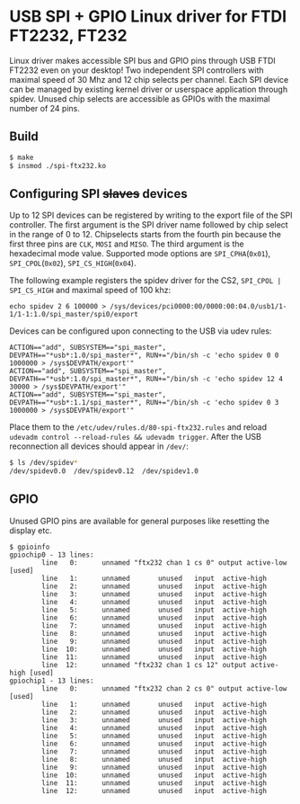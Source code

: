 # USB SPI + GPIO Linux driver for FTDI FT2232, FT232
Linux driver makes accessible SPI bus and GPIO pins through USB FTDI FT2232 even on your desktop!
Two independent SPI controllers with maximal speed of 30 Mhz and 12 chip selects per channel.
Each SPI device can be managed by existing kernel driver or userspace application through spidev.
Unused chip selects are accessible as GPIOs with the maximal number of 24 pins.

## Build
```sh
$ make
$ insmod ./spi-ftx232.ko
```

## Configuring SPI ~~slaves~~ devices
Up to 12 SPI devices can be registered by writing to the export file of the SPI controller.
The first argument is the SPI driver name followed by chip select in the range of 0 to 12.
Chipselects starts from the fourth pin because the first three pins are `CLK`, `MOSI` and `MISO`.
The third argument is the hexadecimal mode value.
Supported mode options are `SPI_CPHA`(`0x01`), `SPI_CPOL`(`0x02`), `SPI_CS_HIGH`(`0x04`).

The following example registers the spidev driver for the CS2, `SPI_CPOL | SPI_CS_HIGH` and maximal speed of 100 khz:
```
echo spidev 2 6 100000 > /sys/devices/pci0000:00/0000:00:04.0/usb1/1-1/1-1:1.0/spi_master/spi0/export
```

Devices can be configured upon connecting to the USB via udev rules:
```
ACTION=="add", SUBSYSTEM=="spi_master", DEVPATH=="*usb*:1.0/spi_master*", RUN+="/bin/sh -c 'echo spidev 0 0 1000000 > /sys$DEVPATH/export'"
ACTION=="add", SUBSYSTEM=="spi_master", DEVPATH=="*usb*:1.0/spi_master*", RUN+="/bin/sh -c 'echo spidev 12 4 30000 > /sys$DEVPATH/export'"
ACTION=="add", SUBSYSTEM=="spi_master", DEVPATH=="*usb*:1.1/spi_master*", RUN+="/bin/sh -c 'echo spidev 0 3 1000000 > /sys$DEVPATH/export'"
```
Place them to the `/etc/udev/rules.d/80-spi-ftx232.rules` and reload `udevadm control --reload-rules && udevadm trigger`.
After the USB reconnection all devices should appear in `/dev/`:

```sh
$ ls /dev/spidev*
/dev/spidev0.0  /dev/spidev0.12  /dev/spidev1.0
```

## GPIO
Unused GPIO pins are available for general purposes like resetting the display etc.
```
$ gpioinfo
gpiochip0 - 13 lines:
        line   0:      unnamed "ftx232 chan 1 cs 0" output active-low [used]
        line   1:      unnamed       unused   input  active-high 
        line   2:      unnamed       unused   input  active-high 
        line   3:      unnamed       unused   input  active-high 
        line   4:      unnamed       unused   input  active-high 
        line   5:      unnamed       unused   input  active-high 
        line   6:      unnamed       unused   input  active-high 
        line   7:      unnamed       unused   input  active-high 
        line   8:      unnamed       unused   input  active-high 
        line   9:      unnamed       unused   input  active-high 
        line  10:      unnamed       unused   input  active-high 
        line  11:      unnamed       unused   input  active-high 
        line  12:      unnamed "ftx232 chan 1 cs 12" output active-high [used]
gpiochip1 - 13 lines:
        line   0:      unnamed "ftx232 chan 2 cs 0" output active-low [used]
        line   1:      unnamed       unused   input  active-high 
        line   2:      unnamed       unused   input  active-high 
        line   3:      unnamed       unused   input  active-high 
        line   4:      unnamed       unused   input  active-high 
        line   5:      unnamed       unused   input  active-high 
        line   6:      unnamed       unused   input  active-high 
        line   7:      unnamed       unused   input  active-high 
        line   8:      unnamed       unused   input  active-high 
        line   9:      unnamed       unused   input  active-high 
        line  10:      unnamed       unused   input  active-high 
        line  11:      unnamed       unused   input  active-high 
        line  12:      unnamed       unused   input  active-high 
```
